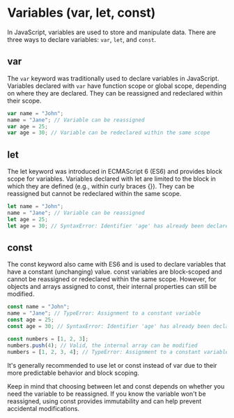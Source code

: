 # Variables (var, let, const)

In JavaScript, variables are used to store and manipulate data. There are three ways to declare variables: `var`, `let`, and `const`.

## var

The `var` keyword was traditionally used to declare variables in JavaScript. Variables declared with `var` have function scope or global scope, depending on where they are declared. They can be reassigned and redeclared within their scope.

```javascript
var name = "John";
name = "Jane"; // Variable can be reassigned
var age = 25;
var age = 30; // Variable can be redeclared within the same scope
```

## let

The let keyword was introduced in ECMAScript 6 (ES6) and provides block scope for variables. Variables declared with let are limited to the block in which they are defined (e.g., within curly braces {}). They can be reassigned but cannot be redeclared within the same scope.

```javascript
let name = "John";
name = "Jane"; // Variable can be reassigned
let age = 25;
let age = 30; // SyntaxError: Identifier 'age' has already been declared
```

## const

The const keyword also came with ES6 and is used to declare variables that have a constant (unchanging) value. const variables are block-scoped and cannot be reassigned or redeclared within the same scope. However, for objects and arrays assigned to const, their internal properties can still be modified.

```javascript
const name = "John";
name = "Jane"; // TypeError: Assignment to a constant variable
const age = 25;
const age = 30; // SyntaxError: Identifier 'age' has already been declared

const numbers = [1, 2, 3];
numbers.push(4); // Valid, the internal array can be modified
numbers = [1, 2, 3, 4]; // TypeError: Assignment to a constant variable
```

It's generally recommended to use let or const instead of var due to their more predictable behavior and block scoping.

Keep in mind that choosing between let and const depends on whether you need the variable to be reassigned. If you know the variable won't be reassigned, using const provides immutability and can help prevent accidental modifications.
